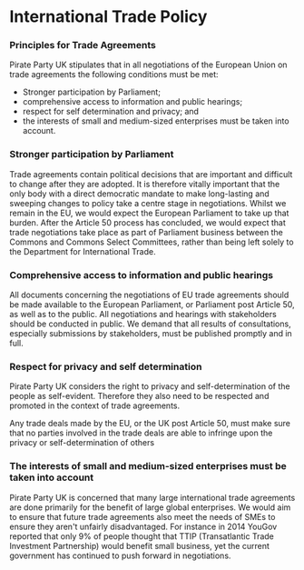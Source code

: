 International Trade Policy
==========================

### Principles for Trade Agreements

Pirate Party UK stipulates that in all negotiations of the European Union on
trade agreements the following conditions must be met:

* Stronger participation by Parliament;
* comprehensive access to information and public hearings;
* respect for self determination and privacy; and
* the interests of small and medium-sized enterprises must be taken into
    account.

### Stronger participation by Parliament

Trade agreements contain political decisions that are important and difficult 
to change after they are adopted. It is therefore vitally important that the
only body with a direct democratic mandate to make long-lasting and sweeping
changes to policy take a centre stage in negotiations. Whilst we remain in the
EU, we would expect the European Parliament to take up that burden. After the
Article 50 process has concluded, we would expect that trade negotiations take
place as part of Parliament business between the Commons and Commons Select
Committees, rather than being left solely to the Department for International
Trade.

### Comprehensive access to information and public hearings

All documents concerning the negotiations of EU trade agreements should be
made available to the European Parliament, or Parliament post Article 50, as 
well as to the public. All negotiations and hearings with stakeholders should 
be conducted in public. We demand that all results of consultations, especially
submissions by stakeholders, must be published promptly and in full.

### Respect for privacy and self determination

Pirate Party UK considers the right to privacy and self-determination of the
people as self-evident. Therefore they also need to be respected and
promoted in the context of trade agreements.

Any trade deals made by the EU, or the UK post Article 50, must make sure that
no parties involved in the trade deals are able to infringe upon the privacy or
self-determination of others

### The interests of small and medium-sized enterprises must be taken into account

Pirate Party UK is concerned that many large international trade agreements are
done primarily for the benefit of large global enterprises. We would aim to
ensure that future trade agreements also meet the needs of SMEs to ensure they
aren't unfairly disadvantaged. For instance in 2014 YouGov reported that only 9% 
of people thought that TTIP (Transatlantic Trade Investment Partnership) would 
benefit small business, yet the current government has continued to push forward
in negotiations.
